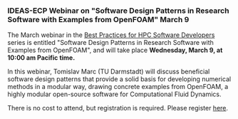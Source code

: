 ### IDEAS-ECP Webinar on "Software Design Patterns in Research Software with Examples from OpenFOAM" March 9

The March webinar in the 
[Best Practices for HPC Software Developers](http://ideas-productivity.org/events/hpc-best-practices-webinars/) 
series is entitled "Software Design Patterns in Research Software with
Examples from OpenFOAM",
and will take place **Wednesday, March 9, at 10:00 am Pacific time.**

In this webinar, Tomislav Marc (TU Darmstadt)
will discuss beneficial software design patterns that provide a solid basis for 
developing numerical methods in a modular way, drawing concrete examples from
OpenFOAM, a highly modular open-source software for Computational Fluid
Dynamics.

There is no cost to attend, but registration is required. Please register
[here](https://www.exascaleproject.org/event/design-patterns/). 
